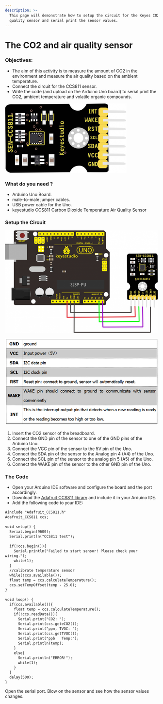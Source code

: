 ```yaml
---
description: >-
  This page will demonstrate how to setup the circuit for the Keyes CO2 and air
  quality sensor and serial print the sensor values.
---
```


# The CO2 and air quality sensor

### Objectives:

* The aim of this activity is to measure the amount of CO2 in the environment and measure the air quality based on the ambient temperature.
* Connect the circuit for the CCS811 sensor.
* Write the code \(and upload on the Arduino Uno board\) to serial print the CO2, ambient temperature and volatile organic compounds. 

![](../.gitbook/assets/image%20%284%29.png)

### What do you need ?

* Arduino Uno Board. 
* male-to-male jumper cables. 
* USB power cable for the Uno.
* keyestudio CCS811 Carbon Dioxide Temperature Air Quality Sensor

### Setup the Circuit

![The circuit for the CO2 and air quality sensor](../.gitbook/assets/image%20%2814%29.png)

![Pin description of the CCS811 sensor](../.gitbook/assets/image%20%2817%29%20%281%29.png)

1. Insert the CO2 sensor of the breadboard.
2. Connect the GND pin of the sensor to one of the GND pins of the Arduino Uno.
3. Connect the VCC pin of the sensor to the 5V pin of the Uno.
4. Connect the SDA pin of the sensor to the Analog pin 4 \(A4\) of the Uno.
5. Connect the SCL pin of the sensor to the analog pin 5 \(A5\) of the Uno.
6. Connect the WAKE pin of the sensor to the other GND pin of the Uno.

### The Code 

* Open your Arduino IDE software and configure the board and the port accordingly. 
* Download the [Adafruit CCS811 library](https://drive.google.com/drive/folders/1T175_657leBks22ww0Fwo_Txzmk026TR) and include it in your Arduino IDE.
* Add the following code to your IDE:

```text
#include "Adafruit_CCS811.h"
Adafruit_CCS811 ccs;

void setup() {
  Serial.begin(9600);
  Serial.println("CCS811 test");
  
  if(!ccs.begin()){
    Serial.println("Failed to start sensor! Please check your wiring.");
    while(1);
  }
  //calibrate temperature sensor
  while(!ccs.available());
  float temp = ccs.calculateTemperature();
  ccs.setTempOffset(temp - 25.0);
}

void loop() {
  if(ccs.available()){
    float temp = ccs.calculateTemperature();
    if(!ccs.readData()){
      Serial.print("CO2: ");
      Serial.print(ccs.geteCO2());
      Serial.print("ppm, TVOC: ");
      Serial.print(ccs.getTVOC());
      Serial.print("ppb   Temp:");
      Serial.println(temp);
    }
    else{
      Serial.println("ERROR!");
      while(1);
    }
  }
  delay(500);
}
```

Open the serial port. Blow on the sensor and see how the sensor values changes.





